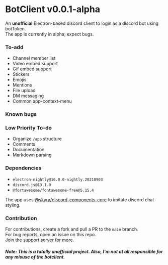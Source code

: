 # BotClient v0.0.1-alpha
An **unofficial** Electron-based discord client to login as a discord bot using botToken. <br>
The app is currently in alpha; expect bugs.

### To-add
* Channel member list
* Video embed support
* Gif embed support
* Stickers
* Emojis
* Mentions
* File upload
* DM messaging
* Common app-context-menu

### Known bugs

### Low Priority To-do
* Organize `/app` structure
* Comments
* Documentation
* Markdown parsing

### Dependencies
* `electron-nightly@16.0.0-nightly.20210903`
* `discord.js@13.1.0`
* `@fortawesome/fontawesome-free@5.15.4`

The app uses [@skyra/discord-components-core](https://github.com/skyra-project/discord-components/) to imitate discord chat styling.

### Contribution
For contributions, create a fork and pull a PR to the `main` branch. <br>
For bug reports, open an issue on this repo. <br>
Join the [support server](https://discord.gg/rJ9v3P6tXW) for more.

##### Note: This is a totally unofficial project. Also, I'm not at all responsible for any misuse of the botclient.